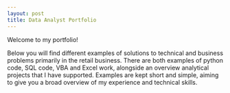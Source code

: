 ```yaml
---
layout: post
title: Data Analyst Portfolio
---
```

<!--<img src="/images/fulls/01.jpg" class="fit image">-->
Welcome to my portfolio!

Below you will find different examples of solutions to technical and business problems primarily in the retail business. There are both examples of python code, SQL code, VBA and Excel work, alongside an overview analytical projects that I have supported. Examples are kept short and simple, aiming to give you a broad overview of my experience and technical skills.